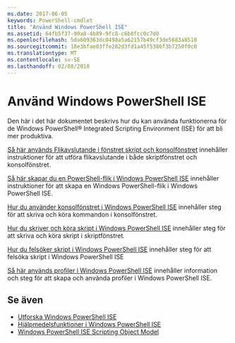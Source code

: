 ```yaml
---
ms.date: 2017-06-05
keywords: PowerShell-cmdlet
title: "Använd Windows PowerShell ISE"
ms.assetid: 64fb5f37-90a8-4b89-9fc8-c6b8fcc0c7d0
ms.openlocfilehash: 5da609363dc0498a5a62157b49cf3de5683a8510
ms.sourcegitcommit: 18e3bfae83ffe282d3fd1a45f5386f3b7250f0c0
ms.translationtype: MT
ms.contentlocale: sv-SE
ms.lasthandoff: 02/08/2018
---
```

# <a name="using-the-windows-powershell-ise"></a>Använd Windows PowerShell ISE
Den här i det här dokumentet beskrivs hur du kan använda funktionerna för de Windows PowerShell® Integrated Scripting Environment (ISE) för att bli mer produktiva.

[Så här används Flikavslutande i fönstret skript och konsolfönstret](How-to-Use-Tab-Completion-in-the-Script-Pane-and-Console-Pane.md) innehåller instruktioner för att utföra flikavslutande i både skriptfönstret och konsolfönstret.

[Så här skapar du en PowerShell-flik i Windows PowerShell ISE](How-to-Create-a-PowerShell-Tab-in-Windows-PowerShell-ISE.md) innehåller instruktioner för att skapa en Windows PowerShell-flik i Windows PowerShell ISE.

[Hur du använder konsolfönstret i Windows PowerShell ISE](How-to-Use-the-Console-Pane-in-the-Windows-PowerShell-ISE.md) innehåller steg för att skriva och köra kommandon i konsolfönstret.

[Hur du skriver och köra skript i Windows PowerShell ISE](How-to-Write-and-Run-Scripts-in-the-Windows-PowerShell-ISE.md) innehåller steg för att skriva och köra skript i skriptfönstret.

[Hur du felsöker skript i Windows PowerShell ISE](How-to-Debug-Scripts-in-Windows-PowerShell-ISE.md) innehåller steg för att felsöka skript i Windows PowerShell ISE

[Så här används profiler i Windows PowerShell ISE](How-to-Use-Profiles-in-Windows-PowerShell-ISE.md) innehåller information och steg för att skapa och använda profiler i Windows PowerShell ISE.

## <a name="see-also"></a>Se även
- [Utforska Windows PowerShell ISE](../../getting-started/fundamental/Exploring-the-Windows-PowerShell-ISE.md)
- [Hjälpmedelsfunktioner i Windows PowerShell ISE](../../setup/Accessibility-in-Windows-PowerShell-ISE.md)
- [Windows PowerShell ISE Scripting Object Model](https://technet.microsoft.com/en-us/library/69b047d0-da79-413e-b948-8e45d05d1f85)

